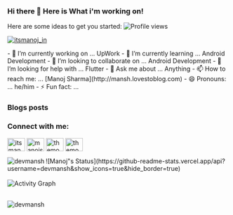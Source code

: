 ### Hi there 👋 Here is What i'm working on!

<!--
**devmansh/devmansh** is a ✨ _special_ ✨ repository because its `README.md` (this file) appears on your GitHub profile.-->

Here are some ideas to get you started:
![Profile views](https://gpvc.arturio.dev/devmansh)
<p align="left"> <a href="https://twitter.com/itsmanoj_in" target="blank"><img src="https://img.shields.io/twitter/follow/itsmanoj_in?logo=twitter&style=for-the-badge" alt="itsmanoj_in" /></a></p>
- 🔭 I’m currently working on ... UpWork
- 🌱 I’m currently learning ... Android Development
- 👯 I’m looking to collaborate on ... Android Development
- 🤔 I’m looking for help with ... Flutter
- 💬 Ask me about ... Anything
- 📫 How to reach me: ... [Manoj Sharma](http://mansh.lovestoblog.com)
- 😄 Pronouns: ... he/him
- ⚡ Fun fact: ... 

### Blogs posts
<!-- BLOG-POST-LIST:START -->
<!-- BLOG-POST-LIST:END -->

<h3 align="left">Connect with me:</h3>
<p align="left">
<a href="https://twitter.com/itsmanoj_in" target="blank"><img align="center" src="https://raw.githubusercontent.com/rahuldkjain/github-profile-readme-generator/master/src/images/icons/Social/twitter.svg" alt="itsmanoj_in" height="30" width="40" /></a>
<a href="https://linkedin.com/in/itsmanoj_in" target="blank"><img align="center" src="https://raw.githubusercontent.com/rahuldkjain/github-profile-readme-generator/master/src/images/icons/Social/linked-in-alt.svg" alt="manojsharma" height="30" width="40" /></a>
<a href="https://fb.com/themohitsharma.in" target="blank"><img align="center" src="https://raw.githubusercontent.com/rahuldkjain/github-profile-readme-generator/master/src/images/icons/Social/facebook.svg" alt="themohitsharma.in" height="30" width="40" /></a>
<a href="https://instagram.com/themohitsharma.in" target="blank"><img align="center" src="https://raw.githubusercontent.com/rahuldkjain/github-profile-readme-generator/master/src/images/icons/Social/instagram.svg" alt="themohitsharma" height="30" width="40" /></a>
</p>

<p><img align="left" src="https://github-readme-stats.vercel.app/api/top-langs?username=devmansh&show_icons=true&locale=en&layout=compact" alt="devmansh" /></p>
<p>![Manoj"s Status](https://github-readme-stats.vercel.app/api?username=devmansh&show_icons=true&hide_border=true)

<br/>
<br/>

<img alt="Activity Graph" src="https://activity-graph.herokuapp.com/graph?username=devmansh&bg_color=0D1117&color=5BCDEC&line=5BCDEC&point=FFFFFF&hide_border=true" />

<br/>
<br/>

<p><img align="center" src="https://github-readme-streak-stats.herokuapp.com/?user=devmansh&" alt="devmansh" /></p>
